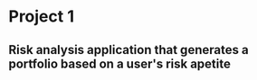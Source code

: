 # Project 1

## Risk analysis application that generates a portfolio based on a user's risk apetite
